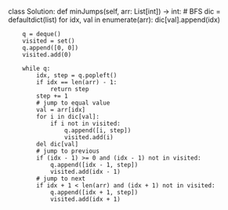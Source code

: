 class Solution:
    def minJumps(self, arr: List[int]) -> int:
        # BFS 
        dic = defaultdict(list)
        for idx, val in enumerate(arr):
            dic[val].append(idx)
        
        q = deque()
        visited = set()
        q.append([0, 0])
        visited.add(0)

        while q:
            idx, step = q.popleft()
            if idx == len(arr) - 1:
                return step
            step += 1
            # jump to equal value
            val = arr[idx]
            for i in dic[val]:
                if i not in visited:
                    q.append([i, step])
                    visited.add(i)
            del dic[val]
            # jump to previous
            if (idx - 1) >= 0 and (idx - 1) not in visited:
                q.append([idx - 1, step])
                visited.add(idx - 1)
            # jump to next
            if idx + 1 < len(arr) and (idx + 1) not in visited:
                q.append([idx + 1, step])
                visited.add(idx + 1)
